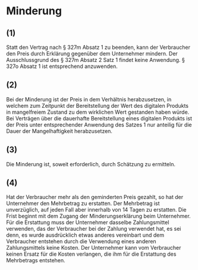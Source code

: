 # Minderung



## (1)

 Statt den Vertrag nach § 327m Absatz 1 zu beenden, kann der Verbraucher den Preis durch Erklärung gegenüber dem Unternehmer mindern. Der Ausschlussgrund des § 327m Absatz 2 Satz 1 findet keine Anwendung. § 327o Absatz 1 ist entsprechend anzuwenden.

## (2)

 Bei der Minderung ist der Preis in dem Verhältnis herabzusetzen, in welchem zum Zeitpunkt der Bereitstellung der Wert des digitalen Produkts in mangelfreiem Zustand zu dem wirklichen Wert gestanden haben würde. Bei Verträgen über die dauerhafte Bereitstellung eines digitalen Produkts ist der Preis unter entsprechender Anwendung des Satzes 1 nur anteilig für die Dauer der Mangelhaftigkeit herabzusetzen.

## (3)

 Die Minderung ist, soweit erforderlich, durch Schätzung zu ermitteln.

## (4)

 Hat der Verbraucher mehr als den geminderten Preis gezahlt, so hat der Unternehmer den Mehrbetrag zu erstatten. Der Mehrbetrag ist unverzüglich, auf jeden Fall aber innerhalb von 14 Tagen zu erstatten. Die Frist beginnt mit dem Zugang der Minderungserklärung beim Unternehmer. Für die Erstattung muss der Unternehmer dasselbe Zahlungsmittel verwenden, das der Verbraucher bei der Zahlung verwendet hat, es sei denn, es wurde ausdrücklich etwas anderes vereinbart und dem Verbraucher entstehen durch die Verwendung eines anderen Zahlungsmittels keine Kosten. Der Unternehmer kann vom Verbraucher keinen Ersatz für die Kosten verlangen, die ihm für die Erstattung des Mehrbetrags entstehen. 

